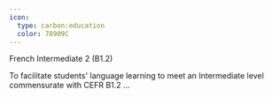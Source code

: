 ```yaml
---
icon:
  type: carbon:education
  color: 78909C
---
```

French Intermediate 2 (B1.2)

To facilitate students' language learning to meet an Intermediate level commensurate with CEFR B1.2 ... 
